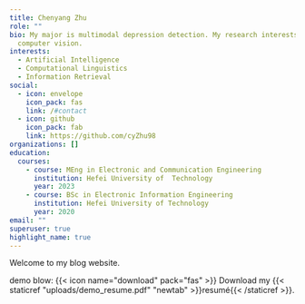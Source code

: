 ```yaml
---
title: Chenyang Zhu
role: ""
bio: My major is multimodal depression detection. My research interests is
  computer vision.
interests:
  - Artificial Intelligence
  - Computational Linguistics
  - Information Retrieval
social:
  - icon: envelope
    icon_pack: fas
    link: /#contact
  - icon: github
    icon_pack: fab
    link: https://github.com/cyZhu98
organizations: []
education:
  courses:
    - course: MEng in Electronic and Communication Engineering
      institution: Hefei University of  Technology
      year: 2023
    - course: BSc in Electronic Information Engineering
      institution: Hefei University of Technology
      year: 2020
email: ""
superuser: true
highlight_name: true
---
```


Welcome to my blog website. 

demo blow:
{{< icon name="download" pack="fas" >}} Download my {{< staticref "uploads/demo_resume.pdf" "newtab" >}}resumé{{< /staticref >}}.
